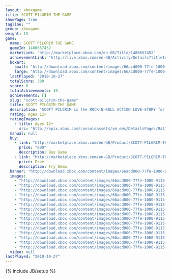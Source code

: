 ```yaml
---
layout: xboxgame
title: SCOTT PILGRIM THE GAME
showPage: true
tagline: ""
group: xboxgame
weight: 15
game: 
  name: SCOTT PILGRIM THE GAME
  gameId: 1480657452
  marketLink: "http://marketplace.xbox.com/en-GB/Title/1480657452"
  achievementLink: "http://live.xbox.com/en-GB/Activity/Details?titleId=1480657452"
  boxart: 
    small: "http://download.xbox.com/content/images/66acd000-77fe-1000-9115-d80258410a2c/1033/boxartsm.jpg"
    large: "http://download.xbox.com/content/images/66acd000-77fe-1000-9115-d80258410a2c/1033/boxartlg.jpg"
  lastPlayed: "2010-10-27"
  totalScore: 300
  score: 0
  totalAchievements: 19
  achievements: []
  slug: "scott-pilgrim-the-game"
  title: SCOTT PILGRIM THE GAME
  description: "SCOTT PILGRIM is the ROCK-N-ROLL ACTION LOVE-STORY for the 8-BIT GENERATION. Scott Pilgrim is a lovable loser and the best fighter in the province. He is in love with Ramona Flowers. But she has baggage! To get the girl, Scott must defeat the League of Ramona&rsquo;s evil exes. Be prepared for some serious action... - Team-up with up to 3 of your friends as SCOTT, RAMONA, STEPHEN and KIM, each with their own signature moves and attacks. - 8-BIT animations by the world-famous Pixel Artist PAUL ROBERTSON. - More than 30 original music tracks by chiptune heroes ANAMANAGUCHI. - Unlock secret modes  - Collect up to 12 achievements and 200 gamescore. There are no refunds for this item. For more information, see www.xbox.com/live/accounts."
  rating: Ages 12+
  ratingImages: 
    - title: Ages 12+
      src: "http://epix.xbox.com/consoleassets/vm_ems/DetailsPages/RatingSystemID/14/default/Values/14003.png"
  manual: null
  buy: 
    - link: "http://marketplace.xbox.com/en-GB/Product/SCOTT-PILGRIM-THE-GAME/66acd000-77fe-1000-9115-d80258410a2c?purchase=1&amp;DownloadType=Game"
      price: "800"
      description: Buy Game
    - link: "http://marketplace.xbox.com/en-GB/Product/SCOTT-PILGRIM-THE-GAME/66acd000-77fe-1000-9115-d80258410a2c?purchase=1&amp;DownloadType=GameDemo"
      price: Free
      description: Try Demo
  banner: "http://download.xbox.com/content/images/66acd000-77fe-1000-9115-d80258410a2c/1033/banner.png"
  images: 
    - "http://download.xbox.com/content/images/66acd000-77fe-1000-9115-d80258410a2c/1033/screenlg1.jpg"
    - "http://download.xbox.com/content/images/66acd000-77fe-1000-9115-d80258410a2c/1033/screenlg2.jpg"
    - "http://download.xbox.com/content/images/66acd000-77fe-1000-9115-d80258410a2c/1033/screenlg3.jpg"
    - "http://download.xbox.com/content/images/66acd000-77fe-1000-9115-d80258410a2c/1033/screenlg4.jpg"
    - "http://download.xbox.com/content/images/66acd000-77fe-1000-9115-d80258410a2c/1033/screenlg5.jpg"
    - "http://download.xbox.com/content/images/66acd000-77fe-1000-9115-d80258410a2c/1033/screenlg6.jpg"
    - "http://download.xbox.com/content/images/66acd000-77fe-1000-9115-d80258410a2c/1033/screenlg7.jpg"
    - "http://download.xbox.com/content/images/66acd000-77fe-1000-9115-d80258410a2c/1033/screenlg8.jpg"
    - "http://download.xbox.com/content/images/66acd000-77fe-1000-9115-d80258410a2c/1033/screenlg9.jpg"
    - "http://download.xbox.com/content/images/66acd000-77fe-1000-9115-d80258410a2c/1033/screenlg10.jpg"
    - "http://download.xbox.com/content/images/66acd000-77fe-1000-9115-d80258410a2c/1033/screenlg11.jpg"
    - "http://download.xbox.com/content/images/66acd000-77fe-1000-9115-d80258410a2c/1033/screenlg12.jpg"
    - "http://download.xbox.com/content/images/66acd000-77fe-1000-9115-d80258410a2c/1033/screenlg13.jpg"
    - "http://download.xbox.com/content/images/66acd000-77fe-1000-9115-d80258410a2c/1033/screenlg14.jpg"
    - "http://download.xbox.com/content/images/66acd000-77fe-1000-9115-d80258410a2c/1033/screenlg15.jpg"
  video: null
lastPlayed: "2010-10-27"
---
```

{% include JB/setup %}